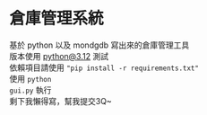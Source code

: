 # 倉庫管理系統
基於 python 以及 mondgdb 寫出來的倉庫管理工具 <br>
版本使用 python@3.12 測試 <br>
依賴項目請使用 <code>"pip install -r requirements.txt"</code> <br>
使用 <code>python gui.py</code> 執行<br>
剩下我懶得寫，幫我提交3Q~<br>
